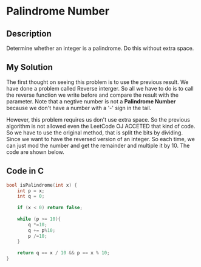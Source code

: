 # Palindrome Number #
## Description ##
Determine whether an integer is a palindrome. Do this without extra space.
## My Solution ##
The first thought on seeing this problem is to use the previous result. We have done a problem called Reverse interger. So all we have to do is to call the reverse function we write before and compare the result with the parameter. Note that a negtive number is not a **Palindrome Number** because we don't have a number with a '-' sign in the tail.

However, this problem requires us don't use extra space. So the previous algorithm is not allowed even the LeetCode OJ ACCETED that kind of code. So we have to use the original method, that is split the bits by dividing. Since we want to have the reversed version of an integer. So each time, we can just mod the number and get the remainder and multiple it by 10. The code are shown below.

## Code in C ##
```c
bool isPalindrome(int x) {
    int p = x; 
    int q = 0; 
    
    if (x < 0) return false;
    
    while (p >= 10){
        q *=10; 
        q += p%10; 
        p /=10; 
    }
    
    return q == x / 10 && p == x % 10;
}
```
